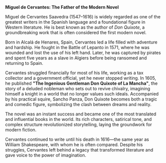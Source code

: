 **Miguel de Cervantes: The Father of the Modern Novel**

Miguel de Cervantes Saavedra (1547–1616) is widely regarded as one of the greatest writers in the Spanish language and a foundational figure in Western literature. He is best known as the author of *Don Quixote*, a groundbreaking work that is often considered the first modern novel.

Born in Alcalá de Henares, Spain, Cervantes led a life filled with adventure and hardship. He fought in the Battle of Lepanto in 1571, where he was wounded and lost the use of his left hand. Later, he was captured by pirates and spent five years as a slave in Algiers before being ransomed and returning to Spain.

Cervantes struggled financially for most of his life, working as a tax collector and a government official, yet he never stopped writing. In 1605, he published **"The Ingenious Gentleman Don Quixote of La Mancha"**, the story of a deluded nobleman who sets out to revive chivalry, imagining himself a knight in a world that no longer values such ideals. Accompanied by his practical squire, Sancho Panza, Don Quixote becomes both a tragic and comedic figure, symbolizing the clash between dreams and reality.

The novel was an instant success and became one of the most translated and influential books in the world. Its rich characters, satirical tone, and complex structure revolutionized storytelling, laying the groundwork for modern fiction.

Cervantes continued to write until his death in 1616—the same year as William Shakespeare, with whom he is often compared. Despite his struggles, Cervantes left behind a legacy that transformed literature and gave voice to the power of imagination.